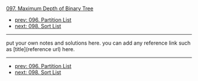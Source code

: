 [097. Maximum Depth of Binary Tree](http://www.lintcode.com/problem/maximum-depth-of-binary-tree)

- [prev: 096. Partition List](096-partition-list.md)
- [next: 098. Sort List](098-sort-list.md)

---

put your own notes and solutions here.
you can add any reference link such as [title](reference url) here.

---

- [prev: 096. Partition List](096-partition-list.md)
- [next: 098. Sort List](098-sort-list.md)
